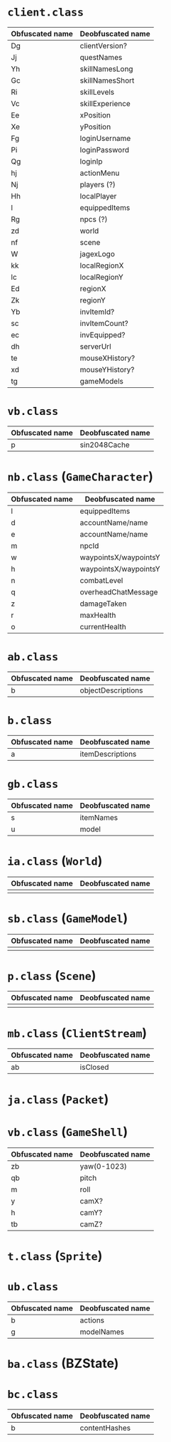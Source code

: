 `client.class`
==============

|Obfuscated name|Deobfuscated name|
|---------------|-----------------|
|Dg             |clientVersion?   |
|Jj             |questNames       |
|Yh             |skillNamesLong   |
|Gc             |skillNamesShort  |
|Ri             |skillLevels      |
|Vc             |skillExperience  |
|Ee             |xPosition        |
|Xe             |yPosition        |
|Fg             |loginUsername    |
|Pi             |loginPassword    |
|Qg             |loginIp          |
|hj             |actionMenu       |
|Nj             |players (?)      |
|Hh             |localPlayer      |
|l              |equippedItems    |
|Rg             |npcs (?)         |
|zd             |world            |
|nf             |scene            |
|W              |jagexLogo        |
|kk             |localRegionX     |
|lc             |localRegionY     |
|Ed             |regionX          |
|Zk             |regionY          |
|Yb             |invItemId?       |
|sc             |invItemCount?    |
|ec             |invEquipped?     |
|dh             |serverUrl        |
|te             |mouseXHistory?   |
|xd             |mouseYHistory?   |
|tg             |gameModels       |

`vb.class`
==========

|Obfuscated name|Deobfuscated name|
|---------------|-----------------|
|p              |sin2048Cache     |

`nb.class` (`GameCharacter`)
==========

|Obfuscated name|Deobfuscated name    |
|---------------|---------------------|
|l              |equippedItems        |
|d              |accountName/name     |
|e              |accountName/name     |
|m              |npcId                |
|w              |waypointsX/waypointsY|
|h              |waypointsX/waypointsY|
|n              |combatLevel          |
|q              |overheadChatMessage  |
|z              |damageTaken          |
|r              |maxHealth            |
|o              |currentHealth        |

`ab.class`
==========

|Obfuscated name|Deobfuscated name  |
|---------------|-------------------|
|b              |objectDescriptions |

`b.class`
=========

|Obfuscated name|Deobfuscated name  |
|---------------|-------------------|
|a              |itemDescriptions   |

`gb.class`
=======

|Obfuscated name|Deobfuscated name  |
|---------------|-------------------|
|s              |itemNames          |
|u              |model              |

`ia.class` (`World`)
=======

|Obfuscated name|Deobfuscated name  |
|---------------|-------------------|
|               |                   |

`sb.class` (`GameModel`)
==========

|Obfuscated name|Deobfuscated name  |
|---------------|-------------------|
|               |                   |

`p.class` (`Scene`)
=========

|Obfuscated name|Deobfuscated name  |
|---------------|-------------------|
|               |                   |

`mb.class` (`ClientStream`)
===========================

|Obfuscated name|Deobfuscated name  |
|---------------|-------------------|
|ab             |isClosed           |

`ja.class` (`Packet`)
=====================

`vb.class` (`GameShell`)
========================

|Obfuscated name|Deobfuscated name  |
|---------------|-------------------|
|zb             |yaw(0-1023)        |
|qb             |pitch              |
|m              |roll               |
|y              |camX?              |
|h              |camY?              |
|tb             |camZ?              |

`t.class` (`Sprite`)
====================

`ub.class`
==========

|Obfuscated name|Deobfuscated name  |
|---------------|-------------------|
|b              |actions            |
|g              |modelNames         |

`ba.class` (BZState)
====================

`bc.class`
====================

|Obfuscated name|Deobfuscated name  |
|---------------|-------------------|
|b              |contentHashes      |
